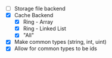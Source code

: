 - [ ] Storage file backend
- [X] Cache Backend
  - [x] Ring - Array
  - [x] Ring - Linked List
  - [X] "All"
- [x] Make common types (string, int, uint)
- [x] Allow for common types to be ids
